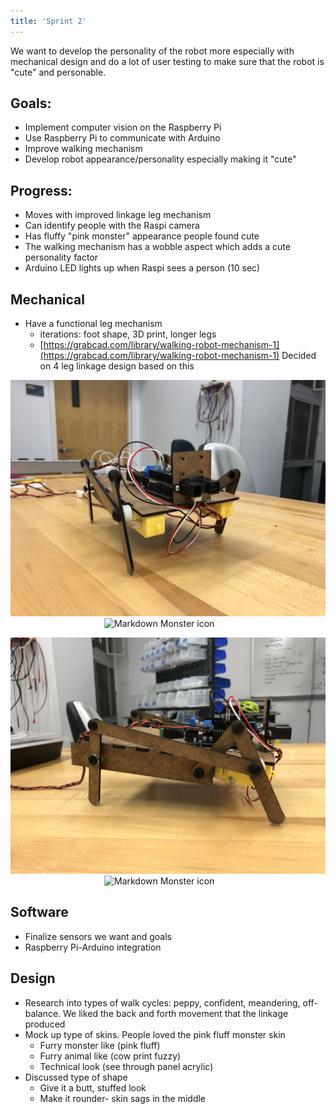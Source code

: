 ```yaml
---
title: 'Sprint 2'
---
```

We want to develop the personality of the robot more especially with mechanical design and do a lot of user testing to make sure that the robot is "cute" and personable.

## Goals:
- Implement computer vision on the Raspberry Pi
- Use Raspberry Pi to communicate with Arduino
- Improve walking mechanism
- Develop robot appearance/personality especially making it "cute"

## Progress:
- Moves with improved linkage leg mechanism
- Can identify people with the Raspi camera
- Has fluffy "pink monster" appearance people found cute
- The walking mechanism has a wobble aspect which adds a cute personality factor
- Arduino LED lights up when Raspi sees a person (10 sec)

<!--more-->

## Mechanical

- Have a functional leg mechanism
    - iterations: foot shape, 3D print, longer legs
    - [https://grabcad.com/library/walking-robot-mechanism-1](https://grabcad.com/library/walking-robot-mechanism-1) Decided on 4 leg linkage design based on this

![asdf](IMG_3372.jpg)
<img src="/IMG_3372.jpg"
     alt="Markdown Monster icon"
     style="float: center; margin-right: 150px; margin-left: 150px; width:500px;" />

![asdf](IMG_3374.jpg)
<img src="/IMG_3374.jpg"
     alt="Markdown Monster icon"
     style="float: center; margin-right: 150px; margin-left: 150px; width:500px;" />

## Software

- Finalize sensors we want and goals
- Raspberry Pi-Arduino integration

## Design

- Research into types of walk cycles: peppy, confident, meandering, off-balance. We liked the back and forth movement that the linkage produced
- Mock up type of skins. People loved the pink fluff monster skin
    - Furry monster like (pink fluff)
    - Furry animal like (cow print fuzzy)
    - Technical look (see through panel acrylic)
- Discussed type of shape
    - Give it a butt, stuffed look
    - Make it rounder- skin sags in the middle